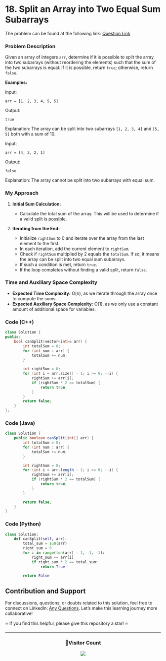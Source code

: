 # <b>18. Split an Array into Two Equal Sum Subarrays</b>

The problem can be found at the following link: [Question Link](https://www.geeksforgeeks.org/problems/split-an-array-into-two-equal-sum-subarrays/1)

### Problem Description

Given an array of integers `arr`, determine if it is possible to split the array into two subarrays (without reordering the elements) such that the sum of the two subarrays is equal. If it is possible, return `true`; otherwise, return `false`.

**Examples:**

Input:

```
arr = [1, 2, 3, 4, 5, 5]
```

Output:

```
true
```

Explanation: The array can be split into two subarrays `[1, 2, 3, 4]` and `[5, 5]` both with a sum of 10.

Input:

```
arr = [4, 3, 2, 1]
```

Output:

```
false
```

Explanation: The array cannot be split into two subarrays with equal sum.

### My Approach

1. **Initial Sum Calculation:**

   - Calculate the total sum of the array. This will be used to determine if a valid split is possible.

2. **Iterating from the End:**
   - Initialize `rightSum` to 0 and iterate over the array from the last element to the first.
   - In each iteration, add the current element to `rightSum`.
   - Check if `rightSum` multiplied by 2 equals the `totalSum`. If so, it means the array can be split into two equal sum subarrays.
   - If such a condition is met, return `true`.
   - If the loop completes without finding a valid split, return `false`.

### Time and Auxiliary Space Complexity

- **Expected Time Complexity:** O(n), as we iterate through the array once to compute the sums.
- **Expected Auxiliary Space Complexity:** O(1), as we only use a constant amount of additional space for variables.

### Code (C++)

```cpp
class Solution {
public:
    bool canSplit(vector<int>& arr) {
        int totalSum = 0;
        for (int num : arr) {
            totalSum += num;
        }

        int rightSum = 0;
        for (int i = arr.size() - 1; i >= 0; --i) {
            rightSum += arr[i];
            if (rightSum * 2 == totalSum) {
                return true;
            }
        }
        return false;
    }
};
```

### Code (Java)

```java
class Solution {
    public boolean canSplit(int[] arr) {
        int totalSum = 0;
        for (int num : arr) {
            totalSum += num;
        }

        int rightSum = 0;
        for (int i = arr.length - 1; i >= 0; --i) {
            rightSum += arr[i];
            if (rightSum * 2 == totalSum) {
                return true;
            }
        }

        return false;
    }
}
```

### Code (Python)

```python
class Solution:
    def canSplit(self, arr):
        total_sum = sum(arr)
        right_sum = 0
        for i in range(len(arr) - 1, -1, -1):
            right_sum += arr[i]
            if right_sum * 2 == total_sum:
                return True

        return False
```

## Contribution and Support

For discussions, questions, or doubts related to this solution, feel free to connect on LinkedIn: [Any Questions](https://www.linkedin.com/in/patel-hetkumar-sandipbhai-8b110525a/). Let’s make this learning journey more collaborative!

⭐ If you find this helpful, please give this repository a star! ⭐

---

<div align="center">
  <h3><b>📍Visitor Count</b></h3>
</div>

<p align="center">
  <img src="https://profile-counter.glitch.me/Hunterdii/count.svg" />
</p>
